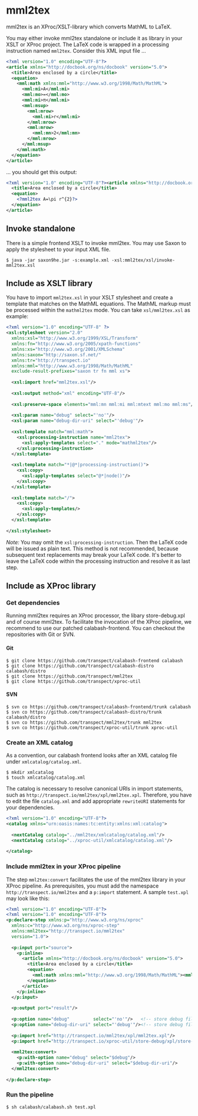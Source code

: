 # mml2tex

mml2tex is an XProc/XSLT-library which converts MathML to LaTeX.

You may either invoke mml2tex standalone or include it as library in your XSLT or XProc project. The LaTeX code is wrapped in a processing instruction named `mml2tex`. Consider this XML input file …

```xml
<?xml version="1.0" encoding="UTF-8"?>
<article xmlns="http://docbook.org/ns/docbook" version="5.0">
  <title>Area enclosed by a circle</title>
  <equation>
    <mml:math xmlns:mml="http://www.w3.org/1998/Math/MathML">
      <mml:mi>A</mml:mi>
      <mml:mo>=</mml:mo>
      <mml:mi>π</mml:mi>
      <mml:msup>
        <mml:mrow>
          <mml:mi>r</mml:mi>
        </mml:mrow>
        <mml:mrow>
          <mml:mn>2</mml:mn>
        </mml:mrow>
      </mml:msup>
    </mml:math>
  </equation>
</article>

```

… you should get this output:
```xml
<?xml version="1.0" encoding="UTF-8"?><article xmlns="http://docbook.org/ns/docbook" version="5.0">
  <title>Area enclosed by a circle</title>
  <equation>
    <?mml2tex A=\pi r^{2}?>
  </equation>
</article>
```


## Invoke standalone

There is a simple frontend XSLT to invoke mml2tex. You may use Saxon to apply the stylesheet to your input XML file.

```
$ java -jar saxon9he.jar -s:example.xml -xsl:mml2tex/xsl/invoke-mml2tex.xsl
```


## Include as XSLT library

You have to import `mml2tex.xsl` in your XSLT stylesheet and create a template that matches on the MathML equations. The MathML markup must be processed within the `mathml2tex` mode. You can take `xsl/mml2tex.xsl` as example:

```xml
<?xml version="1.0" encoding="UTF-8" ?>
<xsl:stylesheet version="2.0" 
  xmlns:xsl="http://www.w3.org/1999/XSL/Transform" 
  xmlns:fn="http://www.w3.org/2005/xpath-functions"
  xmlns:xs="http://www.w3.org/2001/XMLSchema" 
  xmlns:saxon="http://saxon.sf.net/" 
  xmlns:tr="http://transpect.io"
  xmlns:mml="http://www.w3.org/1998/Math/MathML"
  exclude-result-prefixes="saxon tr fn mml xs">
  
  <xsl:import href="mml2tex.xsl"/>
  
  <xsl:output method="xml" encoding="UTF-8"/>
  
  <xsl:preserve-space elements="mml:mn mml:mi mml:mtext mml:mo mml:ms"/>
  
  <xsl:param name="debug" select="'no'"/>
  <xsl:param name="debug-dir-uri" select="'debug'"/>
  
  <xsl:template match="mml:math">
    <xsl:processing-instruction name="mml2tex">
      <xsl:apply-templates select="." mode="mathml2tex"/>
    </xsl:processing-instruction>
  </xsl:template>
  
  <xsl:template match="*|@*|processing-instruction()">
    <xsl:copy>
      <xsl:apply-templates select="@*|node()"/>
    </xsl:copy>
  </xsl:template>
  
  <xsl:template match="/">
    <xsl:copy>
      <xsl:apply-templates/>
    </xsl:copy>
  </xsl:template>
  
</xsl:stylesheet>
```

*Note:* You may omit the `xsl:processing-instruction`. Then the LaTeX code will be issued as plain text. This method is not recommended, because subsequent text replacements may break your LaTeX code. It's better to leave the LaTeX code within the processing instruction and resolve it as last step.

## Include as XProc library

### Get dependencies

Running mml2tex requires an XProc processor, the libary store-debug.xpl and of course mml2tex. To facilitate the invocation of the XProc pipeline, we recommend to use our patched calabash-frontend. You can checkout the repositories with Git or SVN.

#### Git

```
$ git clone https://github.com/transpect/calabash-frontend calabash
$ git clone https://github.com/transpect/calabash-distro calabash/distro
$ git clone https://github.com/transpect/mml2tex
$ git clone https://github.com/transpect/xproc-util
```

#### SVN

```
$ svn co https://github.com/transpect/calabash-frontend/trunk calabash
$ svn co https://github.com/transpect/calabash-distro/trunk calabash/distro
$ svn co https://github.com/transpect/mml2tex/trunk mml2tex
$ svn co https://github.com/transpect/xproc-util/trunk xproc-util
```

### Create an XML catalog

As a convention, our calabash frontend looks after an XML catalog file under `xmlcatalog/catalog.xml`.
```
$ mkdir xmlcatalog
$ touch xmlcatalog/catalog.xml
```
The catalog is necessary to resolve canonical URIs in import statements, such as `http://transpect.io/mml2tex/xpl/mml2tex.xpl`. Therefore, you have to edit the file `catalog.xml` and add appropriate `rewriteURI` statements for your dependencies.

```xml
<?xml version="1.0" encoding="UTF-8"?>
<catalog xmlns="urn:oasis:names:tc:entity:xmlns:xml:catalog">
  
  <nextCatalog catalog="../mml2tex/xmlcatalog/catalog.xml"/>  
  <nextCatalog catalog="../xproc-util/xmlcatalog/catalog.xml"/>
  
</catalog>
```

### Include mml2tex in your XProc pipeline

The step `mml2tex:convert` facilitates the use of the mml2tex library in your XProc pipeline. As prerequisites, you must add the namespace  `http://transpect.io/mml2tex` and a `p:import` statement. A sample `test.xpl` may look like this:

```xml
<?xml version="1.0" encoding="UTF-8"?>
<?xml version="1.0" encoding="UTF-8"?>
<p:declare-step xmlns:p="http://www.w3.org/ns/xproc"
  xmlns:c="http://www.w3.org/ns/xproc-step" 
  xmlns:mml2tex="http://transpect.io/mml2tex"
  version="1.0">
  
  <p:input port="source">
    <p:inline>
      <article xmlns="http://docbook.org/ns/docbook" version="5.0">
        <title>Area enclosed by a circle</title>
        <equation>
          <mml:math xmlns:mml="http://www.w3.org/1998/Math/MathML"><mml:mi>A</mml:mi><mml:mo>=</mml:mo><mml:mi>π</mml:mi><mml:msup><mml:mrow><mml:mi>r</mml:mi></mml:mrow><mml:mrow><mml:mn>2</mml:mn></mml:mrow></mml:msup></mml:math>     
        </equation>
      </article>
    </p:inline>
  </p:input>
  
  <p:output port="result"/>
  
  <p:option name="debug"         select="'no'"/>   <!-- store debug files: yes | no -->
  <p:option name="debug-dir-uri" select="'debug'"/><!-- store debug files to this URI -->
  
  <p:import href="http://transpect.io/mml2tex/xpl/mml2tex.xpl"/>
  <p:import href="http://transpect.io/xproc-util/store-debug/xpl/store-debug.xpl"/>
  
  <mml2tex:convert>
    <p:with-option name="debug" select="$debug"/>
    <p:with-option name="debug-dir-uri" select="$debug-dir-uri"/>
  </mml2tex:convert>
  
</p:declare-step>
```
### Run the pipeline
```
$ sh calabash/calabash.sh test.xpl
```
